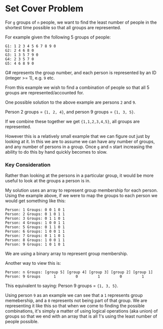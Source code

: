 # Set Cover Problem

For `g` groups of `n` people, we want to find the least number of people in the shortest time possible so that all groups are represented.

For example given the following 5 groups of people:
```
G1: 1 2 3 4 5 6 7 8 9 0
G2: 2 4 6 8 0
G3: 1 3 5 7 9 0
G4: 2 3 5 7 0
G5: 4 6 8 9 0 
```
G# represents the group number, and each person is represented by an ID (integer >= 1), e.g. `9` etc.

From this example we wish to find a combination of people so that all 5 groups are represented/accounted for.

One possible solution to the above example are persons `2` and `9`.

Person 2 groups = `{1, 2, 4}`, and person 9 groups = `{1, 3, 5}`.

If we combine these together we get `{1,1,2,3,4,5}`, all groups are represented.

However this is a relatively small example that we can figure out just by looking at it. In this we are to assume we can have any number of groups, and any number of persons in a group. Once `g` and `n` start increasing the ability to do this by hand quickly becomes to slow. 

### Key Consideration

Rather than looking at the persons in a particular group, it would be more useful to look at the groups a person is in. 

My solution uses an array to represent group membership for each person. Using the example above, if we were to map the groups to each person we would get something like this:

```                 
Person: 1 Groups: 0 0 1 0 1
Person: 2 Groups: 0 1 0 1 1
Person: 3 Groups: 0 1 1 0 1
Person: 4 Groups: 1 0 0 1 1
Person: 5 Groups: 0 1 1 0 1     
Person: 6 Groups: 1 0 0 1 1
Person: 7 Groups: 0 1 1 0 1
Person: 8 Groups: 1 0 0 1 1
Person: 9 Groups: 1 0 1 0 1
```
We are using a binary array to represent group membership. 

Another way to view this is:

```
Person: n Groups: [group 5] [group 4] [group 3] [group 2] [group 1] 
Person: 9 Groups      1         0         1         0         1         
```

This equivalent to saying: Person 9 groups = `{1, 3, 5}`.

Using person `9` as an example we can see that a `1` represents group memebership, and a `0` represents not being part of that group. We are representing it like this so that when we come to finding the possible combinations, it's simply a matter of using logical operations (aka union) of groups so that we end with an array that is all 1's using the least number of people possible.
